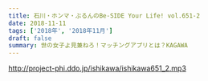 ```yaml
---
title: 石川・ホンマ・ぶるんのBe-SIDE Your Life! vol.651-2
date: 2018-11-11
tags: ['2018年', '2018年11月']
draft: false
summary: 世の女子よ見兼ねろ！マッチングアプリとは？KAGAWA
---
```


http://project-phi.ddo.jp/ishikawa/ishikawa651_2.mp3
